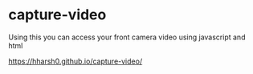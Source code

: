 # capture-video
Using this you can access your front camera video using javascript and html

https://hharsh0.github.io/capture-video/

